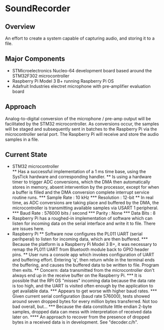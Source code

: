 # SoundRecorder

## Overview

An effort to create a system capable of capturing audio, and storing it to a file. 

## Major Components

* STMicroelectronics Nucleo-64 development board based around the STM32F302 microcontroller
* Raspberry Pi Model 3 B+ running Raspberry Pi OS
* Adafruit Industries electret microphone with pre-amplifier evaluation board

## Approach

Analog-to-digital conversion of the microphone / pre-amp output will be facilitated by the STM32 microcontroller. As conversions occur, the samples will be staged 
and subsequently sent in batches to the Raspberry Pi via the microcontroller serial port. The Raspberry Pi will receive and store the audio samples in a file. 

## Current State

* STM32 microcontroller  
** Has a successful implementation of a 1 ms time base, using the SysTick hardware and corresponding handler. 
** Is using a hardware timer to trigger ADC conversions, which the DMA then automatically stores in memory, absent intervention by the processor, except for when a buffer is filled and the DMA conversion complete interrupt service routine runs. 
*** Sample Rate : 10 kHz
*** Resolution : 12-bit
** In real time, as ADC conversions are taking place and buffered by the DMA, the microcontroller is transmitting available samples via USART 1 peripheral. 
*** Baud Rate : 576000 bits / second
*** Parity : None
*** Data Bits : 8
* Raspberry Pi has a roughed-in implementation of software which can listen for incoming data on the serial interface and write it to file. There are issues here. 
* Raspberry Pi 
** Software now configures the PL011 UART (serial perihperal) to listen for incoming data, which are then buffered. 
*** Because the platform is a Raspberry Pi Model 3 B+, it was necessary to remap the PL011 UART from Bluetooth module back to GPIO header pins. 
** User runs a console app which invokes configuration of UART and buffering effort. Entering 'q', then return while in the terminal ends the buffering, and causes the buffered data to be written to file. Program then exits. 
** Concern: data transmitted from the microcontroller don't always end up in the receive buffer on the Raspberry Pi. 
*** It is possible that the RPI OS "misses" incoming data because the data rate is too high, and the UART is visited often enough by the application to get available data. 
*** Appears to get worse with higher baud rates. 
*** Given current serial configuration (baud rate 576000), tests showed around seven dropped bytes for every million bytes transferred. Not too bad overall, but...
*** Because the data constitute little endian 2-byte samples, dropped data can mess with interpretation of received data later on. 
**** An approach to recover from the presence of dropped bytes in a received data is in development. See "decoder.c/h". 
